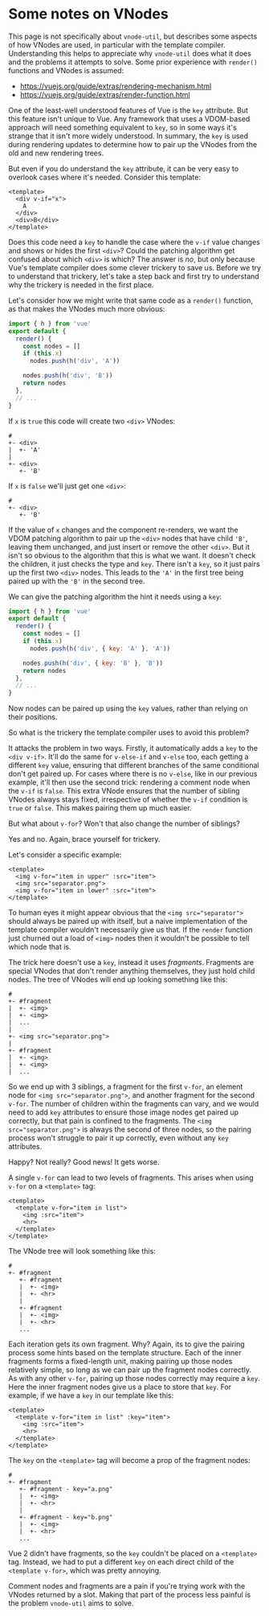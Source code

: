 # Some notes on VNodes

This page is not specifically about `vnode-util`, but describes some aspects of how VNodes are used, in particular with the template compiler. Understanding this helps to appreciate why `vnode-util` does what it does and the problems it attempts to solve. Some prior experience with `render()` functions and VNodes is assumed:

* <https://vuejs.org/guide/extras/rendering-mechanism.html>
* <https://vuejs.org/guide/extras/render-function.html>

One of the least-well understood features of Vue is the `key` attribute. But this feature isn't unique to Vue. Any framework that uses a VDOM-based approach will need something equivalent to `key`, so in some ways it's strange that it isn't more widely understood. In summary, the `key` is used during rendering updates to determine how to pair up the VNodes from the old and new rendering trees.

But even if you do understand the `key` attribute, it can be very easy to overlook cases where it's needed. Consider this template:

```vue
<template>
  <div v-if="x">
    A
  </div>
  <div>B</div>
</template>
```

Does this code need a `key` to handle the case where the `v-if` value changes and shows or hides the first `<div>`? Could the patching algorithm get confused about which `<div>` is which? The answer is *no*, but only because Vue's template compiler does some clever trickery to save us. Before we try to understand that trickery, let's take a step back and first try to understand why the trickery is needed in the first place.

Let's consider how we might write that same code as a `render()` function, as that makes the VNodes much more obvious:

```js
import { h } from 'vue'
export default {
  render() {
    const nodes = []
    if (this.x)
      nodes.push(h('div', 'A'))

    nodes.push(h('div', 'B'))
    return nodes
  },
  // ...
}
```

If `x` is `true` this code will create two `<div>` VNodes:

```
#
+- <div>
|  +- 'A'
|
+- <div>
   +- 'B'
```

If `x` is `false` we'll just get one `<div>`:

```
#
+- <div>
   +- 'B'
```

If the value of `x` changes and the component re-renders, we want the VDOM patching algorithm to pair up the `<div>` nodes that have child `'B'`, leaving them unchanged, and just insert or remove the other `<div>`. But it isn't so obvious to the algorithm that this is what we want. It doesn't check the children, it just checks the type and `key`. There isn't a `key`, so it just pairs up the first two `<div>` nodes. This leads to the `'A'` in the first tree being paired up with the `'B'` in the second tree.

We can give the patching algorithm the hint it needs using a `key`:

```js
import { h } from 'vue'
export default {
  render() {
    const nodes = []
    if (this.x)
      nodes.push(h('div', { key: 'A' }, 'A'))

    nodes.push(h('div', { key: 'B' }, 'B'))
    return nodes
  },
  // ...
}
```

Now nodes can be paired up using the `key` values, rather than relying on their positions.

So what is the trickery the template compiler uses to avoid this problem?

It attacks the problem in two ways. Firstly, it automatically adds a `key` to the `<div v-if>`. It'll do the same for `v-else-if` and `v-else` too, each getting a different `key` value, ensuring that different branches of the same conditional don't get paired up. For cases where there is no `v-else`, like in our previous example, it'll then use the second trick: rendering a comment node when the `v-if` is `false`. This extra VNode ensures that the number of sibling VNodes always stays fixed, irrespective of whether the `v-if` condition is `true` or `false`. This makes pairing them up much easier.

But what about `v-for`? Won't that also change the number of siblings?

Yes and no. Again, brace yourself for trickery.

Let's consider a specific example:

```vue
<template>
  <img v-for="item in upper" :src="item">
  <img src="separator.png">
  <img v-for="item in lower" :src="item">
</template>
```

To human eyes it might appear obvious that the `<img src="separator">` should always be paired up with itself, but a naive implementation of the template compiler wouldn't necessarily give us that. If the `render` function just churned out a load of `<img>` nodes then it wouldn't be possible to tell which node that is.

The trick here doesn't use a `key`, instead it uses *fragments*. Fragments are special VNodes that don't render anything themselves, they just hold child nodes. The tree of VNodes will end up looking something like this:

```
#
+- #fragment
|  +- <img>
|  +- <img>
|  ...
|
+- <img src="separator.png">
|
+- #fragment
|  +- <img>
|  +- <img>
|  ...
```

So we end up with 3 siblings, a fragment for the first `v-for`, an element node for `<img src="separator.png">`, and another fragment for the second `v-for`. The number of children within the fragments can vary, and we would need to add `key` attributes to ensure those image nodes get paired up correctly, but that pain is confined to the fragments. The `<img src="separator.png">` is always the second of three nodes, so the pairing process won't struggle to pair it up correctly, even without any `key` attributes.

Happy? Not really? Good news! It gets worse.

A single `v-for` can lead to two levels of fragments. This arises when using `v-for` on a `<template>` tag:

```vue
<template>
  <template v-for="item in list">
    <img :src="item">
    <hr>
  </template>
</template>
```

The VNode tree will look something like this:

```
#
+- #fragment
   +- #fragment
   |  +- <img>
   |  +- <hr>
   |
   +- #fragment
   |  +- <img>
   |  +- <hr>
   ...
```

Each iteration gets its own fragment. Why? Again, its to give the pairing process some hints based on the template structure. Each of the inner fragments forms a fixed-length unit, making pairing up those nodes relatively simple, so long as we can pair up the fragment nodes correctly. As with any other `v-for`, pairing up those nodes correctly may require a `key`. Here the inner fragment nodes give us a place to store that `key`. For example, if we have a `key` in our template like this:

```vue
<template>
  <template v-for="item in list" :key="item">
    <img :src="item">
    <hr>
  </template>
</template>
```

The `key` on the `<template>` tag will become a prop of the fragment nodes:

```
#
+- #fragment
   +- #fragment - key="a.png"
   |  +- <img>
   |  +- <hr>
   |
   +- #fragment - key="b.png"
   |  +- <img>
   |  +- <hr>
   ...
```

Vue 2 didn't have fragments, so the `key` couldn't be placed on a `<template>` tag. Instead, we had to put a different `key` on each direct child of the `<template v-for>`, which was pretty annoying.

Comment nodes and fragments are a pain if you're trying work with the VNodes returned by a slot. Making that part of the process less painful is the problem `vnode-util` aims to solve.
